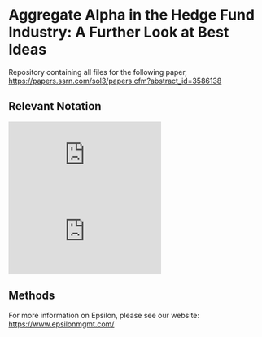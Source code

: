 # Aggregate Alpha in the Hedge Fund Industry: A Further Look at Best Ideas 
Repository containing all files for the following paper, https://papers.ssrn.com/sol3/papers.cfm?abstract_id=3586138
## Relevant Notation
![SO](http://www.sciweavers.org/tex2img.php?eq=N_k%3A%3D%20%5Cbig%5C%20%5Chbox%20Shares%20Outstanding%20for%20Stock%20k%20%5Cbig%5C&bc=White&fc=Black&im=jpg&fs=12&ff=arev&edit=0)
![Price](http://www.sciweavers.org/tex2img.php?eq=S_k%3A%3D%20%5Cbig%5C%20%5Chbox%20Price%20for%20Stock%20k%20%5Cbig%5C&bc=White&fc=Black&im=jpg&fs=12&ff=arev&edit=0)

## Methods
For more information on Epsilon, please see our website: https://www.epsilonmgmt.com/
